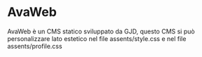 # AvaWeb
AvaWeb è un CMS statico sviluppato da GJD, questo CMS si può personalizzare lato estetico nel file assents/style.css e nel file assents/profile.css
